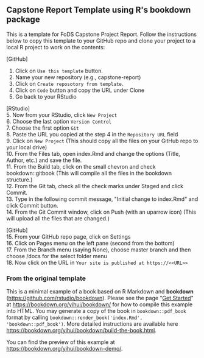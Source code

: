 ## Capstone Report Template using R's bookdown package
This is a template for FoDS Capstone Project Report. Follow the instructions below to copy this template to your GitHub repo and clone your project to a local R project to work on the contents:

[GitHub]  
1. Click on `Use this template` button.  
2. Name your new repository (e.g., capstone-report)  
3. Click on `Create reposotory from template`.  
4. Click on `Code` button and copy the URL under Clone
5. Go back to your RStudio

[RStudio]   
5. Now from your RStudio, click `New Project`  
6. Choose the last option `Version Control`  
7. Choose the first option `Git`  
8. Paste the URL you copied at the step 4 in the `Repository URL` field  
9. Click on `New Project` (This should copy all the files on your GitHub repo to your local drive)  
10. From the Files tab, open index.Rmd and change the options (Title, Author, etc.) and save the file.  
11. From the Build tab, click on the small chevron and check bookdown::gitbook (This will compile all the files in the bookdown structure.)  
12. From the Git tab, check all the check marks under Staged and click Commit.  
13. Type in the following commit message, "Initial change to index.Rmd" and click Commit button.  
14. From the Git Commit window, click on Push (with an uparrow icon) (This will upload all the files that are changed.)  
  
[GitHub]   
15. From your GitHub repo page, click on Settings  
16. Click on Pages menu on the left pane (second from the bottom)  
17. From the Branch menu (saying None), choose master branch and then choose /docs for the select folder menu  
18. Now click on the URL in `Your site is published at https://<<URL>> `  
  
### From the original template
This is a minimal example of a book based on R Markdown and **bookdown** (https://github.com/rstudio/bookdown). Please see the page "[Get Started](https://bookdown.org/yihui/bookdown/get-started.html)" at https://bookdown.org/yihui/bookdown/ for how to compile this example into HTML. You may generate a copy of the book in `bookdown::pdf_book` format by calling `bookdown::render_book('index.Rmd', 'bookdown::pdf_book')`. More detailed instructions are available here https://bookdown.org/yihui/bookdown/build-the-book.html.

You can find the preview of this example at https://bookdown.org/yihui/bookdown-demo/.
